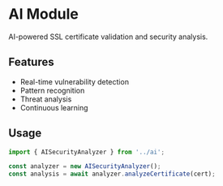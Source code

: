 # AI Module

AI-powered SSL certificate validation and security analysis.

## Features
- Real-time vulnerability detection
- Pattern recognition
- Threat analysis
- Continuous learning

## Usage
```typescript
import { AISecurityAnalyzer } from '../ai';

const analyzer = new AISecurityAnalyzer();
const analysis = await analyzer.analyzeCertificate(cert);
```